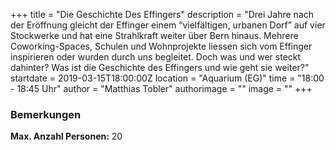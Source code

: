 +++
title = "Die Geschichte Des Effingers"
description = "Drei Jahre nach der Eröffnung gleicht der Effinger einem “vielfältigen, urbanen Dorf” auf vier Stockwerke und hat eine Strahlkraft weiter über Bern hinaus. Mehrere Coworking-Spaces, Schulen und Wohnprojekte liessen sich vom Effinger inspirieren oder wurden durch uns begleitet. Doch was und wer steckt dahinter? Was ist die Geschichte des Effingers und wie geht sie weiter?"
startdate = 2019-03-15T18:00:00Z
location = "Aquarium (EG)"
time = "18:00 - 18:45 Uhr"
author = "Matthias Tobler"
authorimage = ""
image = ""
+++

### Bemerkungen
**Max. Anzahl Personen:** 20
